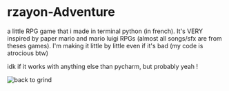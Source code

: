 # rzayon-Adventure
a little RPG game that i made in terminal python (in french). It's VERY inspired by paper mario and mario luigi RPGs (almost all songs/sfx are from theses games).
I'm making it little by little even if it's bad (my code is atrocious btw)

idk if it works with anything else than pycharm, but probably yeah !

![back to grind](https://github.com/rzayon/rzayon-Adventure/assets/116463984/e340b319-29b5-4290-9d00-c20e88a7ef57)
